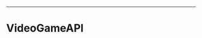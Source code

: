 -------------------------------------------------------------------------------------------

# VideoGameAPI
